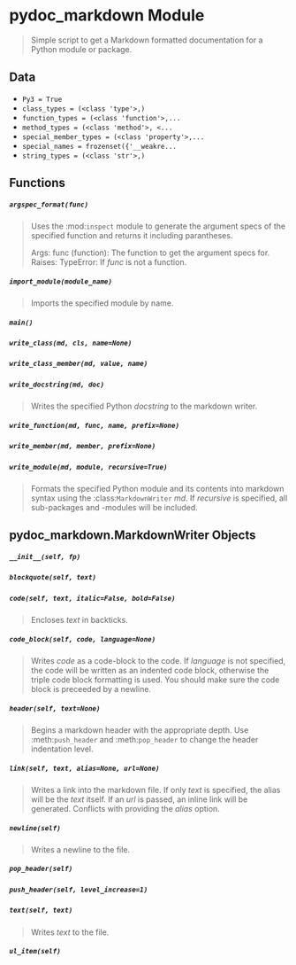 
# pydoc_markdown Module
> Simple script to get a Markdown formatted documentation for a Python
> module or package.



## Data
- `Py3 = True` 
- `class_types = (<class 'type'>,)` 
- `function_types = (<class 'function'>,...` 
- `method_types = (<class 'method'>, <...` 
- `special_member_types = (<class 'property'>,...` 
- `special_names = frozenset({'__weakre...` 
- `string_types = (<class 'str'>,)` 

## Functions

##### `argspec_format(func)` 

> Uses the :mod:`inspect` module to generate the argument specs of
> the specified function and returns it including parantheses.
> 
> Args:
>     func (function): The function to get the argument specs for.
> Raises:
>     TypeError: If *func* is not a function.



##### `import_module(module_name)` 

> Imports the specified module by name.



##### `main()` 



##### `write_class(md, cls, name=None)` 



##### `write_class_member(md, value, name)` 



##### `write_docstring(md, doc)` 

> Writes the specified Python *docstring* to the markdown writer.



##### `write_function(md, func, name, prefix=None)` 



##### `write_member(md, member, prefix=None)` 



##### `write_module(md, module, recursive=True)` 

> Formats the specified Python module and its contents into markdown
> syntax using the :class:`MarkdownWriter` *md*. If *recursive* is
> specified, all sub-packages and -modules will be included.



## pydoc_markdown.MarkdownWriter Objects



##### `__init__(self, fp)` 



##### `blockquote(self, text)` 



##### `code(self, text, italic=False, bold=False)` 

> Encloses *text* in backticks.



##### `code_block(self, code, language=None)` 

> Writes *code* as a code-block to the code. If *language* is
> not specified, the code will be written as an indented code
> block, otherwise the triple code block formatting is used.
> You should make sure the code block is preceeded by a newline.



##### `header(self, text=None)` 

> Begins a markdown header with the appropriate depth. Use
> :meth:`push_header` and :meth:`pop_header` to change the
> header indentation level.



##### `link(self, text, alias=None, url=None)` 

> Writes a link into the markdown file. If only *text* is
> specified, the alias will be the *text* itself. If an *url*
> is passed, an inline link will be generated. Conflicts with
> providing the *alias* option.



##### `newline(self)` 

> Writes a newline to the file.



##### `pop_header(self)` 



##### `push_header(self, level_increase=1)` 



##### `text(self, text)` 

> Writes *text* to the file.



##### `ul_item(self)` 


